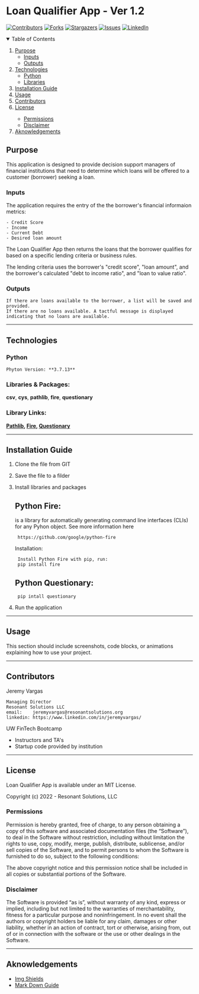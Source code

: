# Loan Qualifier App - Ver 1.2

<!-- Find and Replace All [repo_name] -->
<!-- Replace [product-screenshot] [product-url] -->
<!-- Other Badgets https://naereen.github.io/badges/ -->
[![Contributors][contributors-shield]][contributors-url]
[![Forks][forks-shield]][forks-url]
[![Stargazers][stars-shield]][stars-url]
[![Issues][issues-shield]][issues-url]
[![LinkedIn][linkedin-shield]][linkedin-url]
<!-- [![License][license-shield]][license-url] -->


<!-- TABLE OF CONTENTS -->
<details open="open">
  <summary>Table of Contents</summary>
  <ol>
    <li>
      <a href="#purpose">Purpose</a>
      <ul>
        <li><a href="#inputs">Inputs</a></li>
        <li><a href="#outputs">Outputs</a></li>
      </ul>
    </li>
    <li>
      <a href="#technologies">Technologies</a>
      <ul>
        <li><a href="#python]">Python</a></li>
        <li><a href="#libraries">Libraries</a></li>
      </ul>
    </li>
    <li><a href="#installation-guide">Installation Guide</a></li>
    <li><a href="#usage">Usage</a></li>
    <li><a href="#contributors">Contributors</a></li>
    <li><a href="#license">License</a></li>
        <ul>
        <li><a href="#permissions">Permissions</a></li>
        <li><a href="#disclaimer">Disclaimer</a></li>
        </ul>
    </li>
    <li><a href="#aknowledgements">Aknowledgements</a></li>
</details>

<!--Purpose -->
## Purpose
This application is designed to provide decision support managers of financial institutions that need to determine which loans will be offered to a customer (borrower) seeking a loan.

### Inputs
The application requires the entry of the the borrower's financial informaion metrics: 

    - Credit Score
    - Income
    - Current Debt
    - Desired loan amount

The Loan Qualifier App then returns the loans that the borrower qualifies for based on a specific lending criteria or business rules. 

The lending criteria uses the borrower's "credit score", "loan amount", and the borrower's calculated "debt to income ratio", and "loan to value ratio".
### Outputs
    If there are loans available to the borrower, a list will be saved and provided. 
    If there are no loans available. A tactful message is displayed indicating that no loans are available.

---
<!--Technologies -->
## Technologies
### Python

    Phyton Version: **3.7.13**

### Libraries & Packages: 
   **csv**, **cys**, **pathlib**, **fire**, **questionary**

### Library Links:
**[Pathlib](https://docs.python.org/3/library/pathlib.html), [Fire](https://github.com/google/python-fire), [Questionary](https://pypi.org/project/questionary/)**

---
<!--Installation Guide -->
## Installation Guide

1. Clone the file from GIT
2. Save the file to a filder
3. Install libraries and packages

    ## Python Fire: 
    is a library for automatically generating command line interfaces (CLIs) for any Pyhon object.
    See more information here
    
        https://github.com/google/python-fire
    
    Installation:

        Install Python Fire with pip, run: 
        pip install fire
    
    ## Python Questionary: 
        pip intall questionary

4. Run the application


---
<!--Usage -->
## Usage

This section should include screenshots, code blocks, or animations explaining how to use your project.

---
<!--Contributors -->
## Contributors

Jeremy Vargas

    Managing Director
    Resonant Solutions LLC
    email:    jeremyvargas@resonantsolutions.org
    linkedin: https://www.linkedin.com/in/jeremyvargas/

UW FinTech Bootcamp
- Instructors and TA's
- Startup code provided by institution

---
<!--License -->
## License
Loan Qualifier App is available under an MIT License.

Copyright (c) 2022 - Resonant Solutions, LLC

### Permissions
Permission is hereby granted, free of charge, to any person obtaining a copy of this software and associated documentation files (the “Software”), to deal in the Software without restriction, including without limitation the rights to use, copy, modify, merge, publish, distribute, sublicense, and/or sell copies of the Software, and to permit persons to whom the Software is furnished to do so, subject to the following conditions:

The above copyright notice and this permission notice shall be included in all copies or substantial portions of the Software.
### Disclaimer
The Software is provided “as is”, without warranty of any kind, express or implied, including but not limited to the warranties of merchantability, fitness for a particular purpose and noninfringement. In no event shall the authors or copyright holders be liable for any claim, damages or other liability, whether in an action of contract, tort or otherwise, arising from, out of or in connection with the software or the use or other dealings in the Software.

---
<!--Aknowledgements -->
## Aknowledgements
* [Img Shields](https://shields.io)
* [Mark Down Guide](https://www.markdownguide.org/basic-syntax/#reference-style-links)


<!-- MARKDOWN LINKS & IMAGES -->
<!-- https://www.markdownguide.org/basic-syntax/#reference-style-links -->
[contributors-shield]: https://img.shields.io/github/contributors/JeremyPvargas/LoanQualifierApp.svg?style=for-the-badge
[contributors-url]: https://github.com/JeremyPvargas/LoanQualifierApp/graphs/contributors
[forks-shield]: https://img.shields.io/github/forks/JeremyPvargas/LoanQualifierApp.svg?style=for-the-badge
[forks-url]: https://github.com/JeremyPvargas/LoanQualifierApp/network/members
[stars-shield]: https://img.shields.io/github/stars/JeremyPvargas/LoanQualifierApp.svg?style=for-the-badge
[stars-url]: https://github.com/JeremyPvargas/LoanQualifierApp/stargazers
[issues-shield]: https://img.shields.io/github/issues/JeremyPvargas/LoanQualifierApp/network/members?style=for-the-badge
[issues-url]: https://github.com/JeremyPVargas/LoanQualifierApp/issues
<!-- [license-shield]: 
[license-url]:  -->
[linkedin-shield]: https://img.shields.io/badge/-LinkedIn-black.svg?style=for-the-badge&logo=linkedin&colorB=555
[linkedin-url]: https://www.linkedin.com/in/jeremyvargas/


[confirm-screenshot]: /images/confirm.JPG
[qualifiedloan-screenshot]: /images/qualified_loan.JPG
[unqualifiedloan-screenshot]: /images/unqualified_loan.JPG
[entername-screenshot]: /images/enter_name.JPG